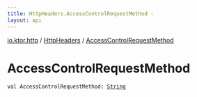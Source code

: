 ```yaml
---
title: HttpHeaders.AccessControlRequestMethod - 
layout: api
---
```


<div class='api-docs-breadcrumbs'><a href="../index.html">io.ktor.http</a> / <a href="index.html">HttpHeaders</a> / <a href="./-access-control-request-method.html">AccessControlRequestMethod</a></div>

# AccessControlRequestMethod

<div class="signature"><code><span class="keyword">val </span><span class="identifier">AccessControlRequestMethod</span><span class="symbol">: </span><a href="https://kotlinlang.org/api/latest/jvm/stdlib/kotlin/-string/index.html"><span class="identifier">String</span></a></code></div>
